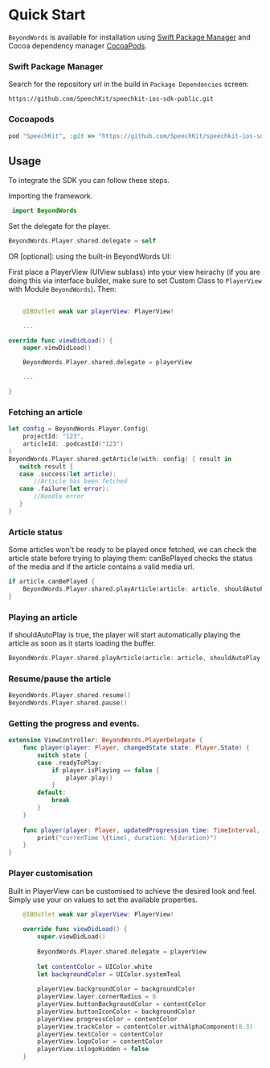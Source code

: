 # Quick Start

`BeyondWords` is available for installation using [Swift Package Manager](https://www.swift.org/package-manager/) and Cocoa dependency manager [CocoaPods](http://cocoapods.org/).

### Swift Package Manager

Search for the repository url in the build in `Package Dependencies` screen:

```
https://github.com/SpeechKit/speechkit-ios-sdk-public.git
```

### Cocoapods

```ruby
pod "SpeechKit", :git => "https://github.com/SpeechKit/speechkit-ios-sdk-public.git"
```

## Usage

To integrate the SDK you can follow these steps.

Importing the framework.

``` Swift
 import BeyondWords
```

Set the delegate for the player.

``` Swift
BeyondWords.Player.shared.delegate = self
```

OR [optional]: using the built-in BeyondWords UI:

First place a PlayerView (UIView sublass) into your view heirachy (if you are doing this via interface builder, make sure to set Custom Class to `PlayerView` with Module `BeyondWords`). Then:
``` Swift
    
    @IBOutlet weak var playerView: PlayerView!

    ...

override func viewDidLoad() {
    super.viewDidLoad()

    BeyondWords.Player.shared.delegate = playerView

    ...

}
```

### Fetching an article 

``` Swift
let config = BeyondWords.Player.Config(
    projectId: "123",
    articleId: .podcastId("123")
)
BeyondWords.Player.shared.getArticle(with: config) { result in
   switch result {
   case .success(let article):
       //Article has been fetched
   case .failure(let error):
       //Handle error
   }
}
```


### Article status

Some articles won't be ready to be played once fetched, we can check the article state before trying to playing them:
canBePlayed checks the status of the media and if the article contains a valid media url.

``` Swift
if article.canBePlayed {
    BeyondWords.Player.shared.playArticle(article: article, shouldAutoPlay: true)
}
```


### Playing an article

if shouldAutoPlay is true, the player will start automatically playing the article as soon as it starts loading the buffer.

``` Swift
BeyondWords.Player.shared.playArticle(article: article, shouldAutoPlay: true)
```


### Resume/pause the article

``` Swift
BeyondWords.Player.shared.resume()
BeyondWords.Player.shared.pause()
```


### Getting the progress and events.

``` Swift
extension ViewController: BeyondWords.PlayerDelegate {
    func player(player: Player, changedState state: Player.State) {
        switch state {
        case .readyToPlay:
            if player.isPlaying == false {
                player.play()
            }
        default:
            break
        }
    }
    
    func player(player: Player, updatedProgression time: TimeInterval, duration: TimeInterval) {
        print("currenTime \(time), duration: \(duration)")
    }
}
```

### Player customisation

Built in PlayerView can be customised to achieve the desired look and feel.
Simply use your on values to set the available properties.

``` Swift
    @IBOutlet weak var playerView: PlayerView!
    
    override func viewDidLoad() {
        super.viewDidLoad()
        
        BeyondWords.Player.shared.delegate = playerView
        
        let contentColor = UIColor.white
        let backgroundColor = UIColor.systemTeal
        
        playerView.backgroundColor = backgroundColor
        playerView.layer.cornerRadius = 8
        playerView.buttonBackgroundColor = contentColor
        playerView.buttonIconColor = backgroundColor
        playerView.progressColor = contentColor
        playerView.trackColor = contentColor.withAlphaComponent(0.3)
        playerView.textColor = contentColor
        playerView.logoColor = contentColor
        playerView.islogoHidden = false
    }
```
